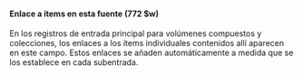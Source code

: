 #### Enlace a ítems en esta fuente&nbsp;(772 $w)

En los registros de entrada principal para volúmenes compuestos y colecciones, los enlaces a los ítems individuales contenidos allí aparecen en este campo. Estos enlaces se añaden automáticamente a medida que se los establece&nbsp;en cada subentrada.